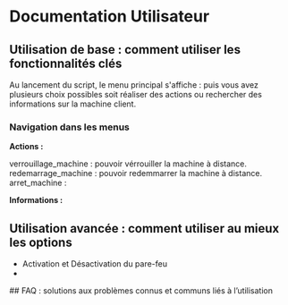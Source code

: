 # Documentation Utilisateur


## Utilisation de base : comment utiliser les fonctionnalités clés

Au lancement du script, le menu principal s'affiche :
puis vous avez plusieurs choix possibles soit réaliser des actions ou rechercher des informations sur la machine client.

### Navigation dans les menus

**Actions :**

verrouillage_machine : pouvoir vérrouiller la machine à distance.   
redemarrage_machine : pouvoir redemmarrer la machine à distance.  
arret_machine : 



**Informations :**




## Utilisation avancée : comment utiliser au mieux les options

- Activation et Désactivation du pare-feu
- 



## FAQ : solutions aux problèmes connus et communs liés à l’utilisation
